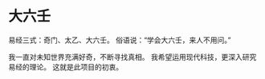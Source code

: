 大六壬
===================================  
易经三式：奇门、太乙、大六壬。
俗语说：“学会大六壬，来人不用问。”

我一直对未知世界充满好奇，不断寻找真相。
我希望运用现代科技，更深入研究易经的理论。
这就是此项目的初衷。